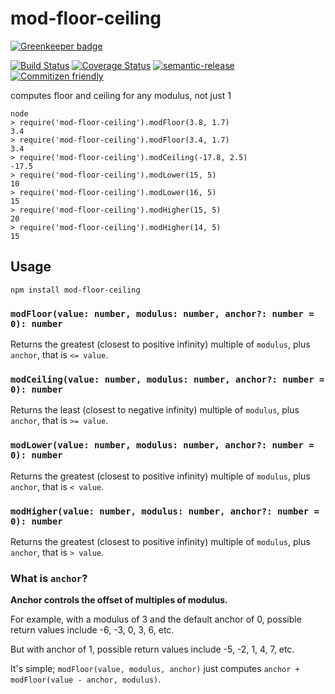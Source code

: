 # mod-floor-ceiling

[![Greenkeeper badge](https://badges.greenkeeper.io/jedwards1211/mod-floor-ceiling.svg)](https://greenkeeper.io/)

[![Build Status](https://travis-ci.org/jedwards1211/mod-floor-ceiling.svg?branch=master)](https://travis-ci.org/jedwards1211/mod-floor-ceiling)
[![Coverage Status](https://coveralls.io/repos/github/jedwards1211/mod-floor-ceiling/badge.svg?branch=master)](https://coveralls.io/github/jedwards1211/mod-floor-ceiling?branch=master)
[![semantic-release](https://img.shields.io/badge/%20%20%F0%9F%93%A6%F0%9F%9A%80-semantic--release-e10079.svg)](https://github.com/semantic-release/semantic-release)
[![Commitizen friendly](https://img.shields.io/badge/commitizen-friendly-brightgreen.svg)](http://commitizen.github.io/cz-cli/)

computes floor and ceiling for any modulus, not just 1

```
node
> require('mod-floor-ceiling').modFloor(3.8, 1.7)
3.4
> require('mod-floor-ceiling').modFloor(3.4, 1.7)
3.4
> require('mod-floor-ceiling').modCeiling(-17.8, 2.5)
-17.5
> require('mod-floor-ceiling').modLower(15, 5)
10
> require('mod-floor-ceiling').modLower(16, 5)
15
> require('mod-floor-ceiling').modHigher(15, 5)
20
> require('mod-floor-ceiling').modHigher(14, 5)
15

```

## Usage

```
npm install mod-floor-ceiling
```

### `modFloor(value: number, modulus: number, anchor?: number = 0): number`

Returns the greatest (closest to positive infinity) multiple of `modulus`, plus `anchor`, that is `<= value`.

### `modCeiling(value: number, modulus: number, anchor?: number = 0): number`

Returns the least (closest to negative infinity) multiple of `modulus`, plus `anchor`, that is `>= value`.

### `modLower(value: number, modulus: number, anchor?: number = 0): number`

Returns the greatest (closest to positive infinity) multiple of `modulus`, plus `anchor`, that is `< value`.

### `modHigher(value: number, modulus: number, anchor?: number = 0): number`

Returns the greatest (closest to positive infinity) multiple of `modulus`, plus `anchor`, that is `> value`.

### What is `anchor`?

**Anchor controls the offset of multiples of modulus.**

For example, with a modulus of 3 and the default anchor of 0, possible return values include -6, -3, 0, 3, 6, etc.

But with anchor of 1, possible return values include -5, -2, 1, 4, 7, etc.

It's simple; `modFloor(value, modulus, anchor)` just computes `anchor + modFloor(value - anchor, modulus)`.

